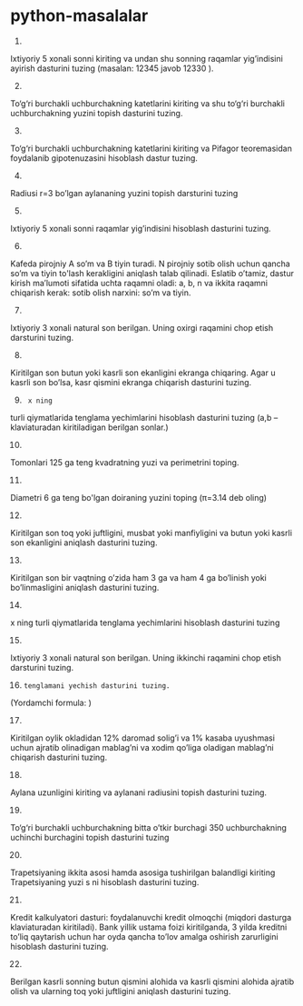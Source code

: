 # python-masalalar
 



1.           
Ixtiyoriy 5 xonali sonni
kiriting va undan shu sonning raqamlar yig’indisini  ayirish 
dasturini tuzing (masalan:
12345 javob 12330 ).



2.           
To‘g‘ri burchakli
uchburchakning katetlarini kiriting va shu to‘g‘ri burchakli  uchburchakning yuzini topish
dasturini tuzing. 



3.           
To‘g‘ri burchakli
uchburchakning katetlarini kiriting va Pifagor teoremasidan foydalanib gipotenuzasini
hisoblash dastur tuzing. 



4.           
Radiusi
r=3 bo’lgan aylananing yuzini topish darsturini tuzing



5.           
Ixtiyoriy
5 xonali sonni raqamlar yig’indisini hisoblash dasturini tuzing.



6.           
Kafeda  pirojniy 
A so’m va B tiyin turadi. N pirojniy sotib olish uchun qancha so’m va
tiyin to'lash kerakligini aniqlash talab qilinadi. Eslatib o’tamiz, dastur
kirish ma’lumoti sifatida uchta raqamni oladi: a, b, n va ikkita raqamni
chiqarish kerak: sotib olish narxini: so’m va tiyin.



7.           
Ixtiyoriy
3 xonali natural son
berilgan. Uning oxirgi raqamini chop etish darsturini tuzing. 



8.           
Kiritilgan son butun yoki
kasrli son ekanligini ekranga chiqaring. Agar u kasrli son bo’lsa, kasr qismini
ekranga chiqarish dasturini tuzing. 



9.      x ning
turli qiymatlarida  tenglama yechimlarini hisoblash dasturini
tuzing (a,b – klaviaturadan kiritiladigan berilgan sonlar.)



10.       
Tomonlari 125 ga teng
kvadratning yuzi va perimetrini toping.



11.       
Diametri 6 ga teng
bo'lgan doiraning yuzini toping (π=3.14 deb oling)



12.       
Kiritilgan
son toq yoki juftligini, musbat yoki manfiyligini va butun yoki kasrli son
ekanligini aniqlash dasturini tuzing. 



13.       
Kiritilgan
son bir vaqtning o’zida ham 3 ga va ham 4 ga bo’linish yoki bo’linmasligini
aniqlash dasturini tuzing. 



14.       
x ning
turli qiymatlarida  tenglama yechimlarini hisoblash dasturini
tuzing



15.       
Ixtiyoriy
3 xonali natural son
berilgan. Uning ikkinchi raqamini chop etish darsturini tuzing.



16.     tenglamani yechish dasturini tuzing.
(Yordamchi formula: )



17.       
Kiritilgan oylik
okladidan 12% daromad solig’i va 1% kasaba uyushmasi uchun ajratib
olinadigan mablag’ni va xodim qo’liga oladigan mablag’ni chiqarish dasturini
tuzing.



18.       
Aylana uzunligini
kiriting va aylanani radiusini topish dasturini tuzing.



19.       
To‘g‘ri burchakli
uchburchakning  bitta o’tkir burchagi 350
uchburchakning uchinchi burchagini topish dasturini tuzing 



20.       
Trapetsiyaning
ikkita asosi hamda asosiga tushirilgan balandligi  kiriting 
Trapetsiyaning yuzi s ni hisoblash dasturini tuzing. 



21.       
Kredit
kalkulyatori dasturi:  foydalanuvchi kredit
olmoqchi (miqdori dasturga klaviaturadan kiritiladi). Bank yillik ustama foizi
kiritilganda, 3 yilda kreditni to’liq qaytarish uchun har oyda qancha to’lov
amalga oshirish zarurligini hisoblash dasturini tuzing. 



22.       
Berilgan
kasrli sonning butun qismini alohida va kasrli qismini alohida ajratib olish va
ularning toq yoki juftligini aniqlash dasturini tuzing.

